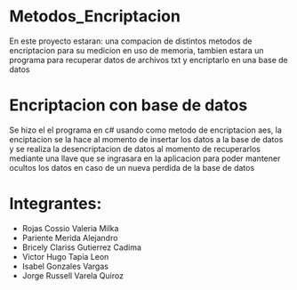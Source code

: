 # Metodos_Encriptacion
En este proyecto estaran: una compacion de distintos metodos de encriptacion para su medicion en uso de memoria, tambien estara un programa para recuperar datos de archivos txt y encriptarlo en una base de datos

# Encriptacion con base de datos 
Se hizo el el programa en c# usando como metodo de encriptacion aes, la enciptacion se la hace al momento de insertar los datos a la base de datos y se realiza la desencriptacion de datos al momento de recuperarlos mediante una llave que se ingrasara en la aplicacion para poder mantener ocultos los datos en caso de un nueva perdida de la base de datos

# Integrantes:
- Rojas Cossio Valeria Milka
- Pariente Merida Alejandro
- Bricely Clariss Gutierrez Cadima
- Victor Hugo Tapia Leon
- Isabel Gonzales Vargas
- Jorge Russell Varela Quiroz 
